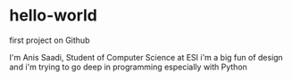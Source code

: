 # hello-world
first project on Github

I'm Anis Saadi, Student of Computer Science at ESI 
i'm a big fun of design and i'm trying to go deep in programming especially with Python 
